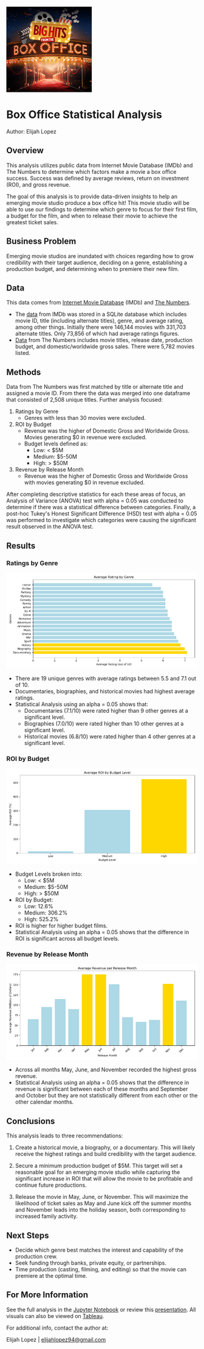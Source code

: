 ![alt text](images/box_office_banner.jpg)
# Box Office Statistical Analysis
Author: Elijah Lopez


## Overview
This analysis utilizes public data from Internet Movie Database (IMDb) and The Numbers to determine which factors make a movie a box office success. Success was defined by average reviews, return on investment (ROI), and gross revenue.

The goal of this analysis is to provide data-driven insights to help an emerging movie studio produce a box office hit! This movie studio will be able to use our findings to determine which genre to focus for their first film, a budget for the film, and when to release their movie to achieve the greatest ticket sales.


## Business Problem
Emerging movie studios are inundated with choices regarding how to grow credibility with their target audience, deciding on a genre, establishing a production budget, and determining when to premiere their new film.


## Data
This data comes from [Internet Movie Database](https://www.imdb.com/) (IMDb) and [The Numbers](https://thenumbers.com/).

* The [data](data/im.db) from IMDb was stored in a SQLite database which includes movie  ID, title (including alternate titles), genre, and average rating, among other things. Initially there were 146,144 movies with 331,703 alternate titles. Only 73,856 of which had average ratings figures.
* [Data](data/tn.movie_budgets.csv) from The Numbers includes movie titles, release date, production budget, and domestic/worldwide gross sales. There were 5,782 movies listed.


## Methods
Data from The Numbers was first matched by title or alternate title and assigned a movie ID. From there the data was merged into one dataframe that consisted of 2,508 unique titles. Further analysis focused:
1. Ratings by Genre
    * Genres with less than 30 movies were excluded.
2. ROI by Budget
    * Revenue was the higher of Domestic Gross and Worldwide Gross. Movies generating $0 in revenue were excluded.
    * Budget levels defined as:
        * Low: < $5M
        * Medium: $5-50M
        * High: > $50M
3. Revenue by Release Month
    * Revenue was the higher of Domestic Gross and Worldwide Gross with movies generating $0 in revenue excluded.

After completing descriptive statistics for each these areas of focus, an Analysis of Variance (ANOVA) test with alpha = 0.05 was conducted to determine if there was a statistical difference between categories. Finally, a post-hoc Tukey's Honest Significant Difference (HSD) test with alpha = 0.05 was performed to investigate which categories were causing the significant result observed in the ANOVA test.


## Results


### Ratings by Genre
![alt text](images/rec1.png)

* There are 19 unique genres with average ratings between 5.5 and 7.1 out of 10.
* Documentaries, biographies, and historical movies had highest average ratings.
* Statistical Analysis using an alpha = 0.05 shows that:
    * Documentaries (7.1/10) were rated higher than 9 other genres at a significant level.
    * Biographies (7.0/10) were rated higher than 10 other genres at a significant level.
    * Historical movies (6.8/10) were rated higher than 4 other genres at a significant level.


### ROI by Budget
![alt text](images/rec2.png)

* Budget Levels broken into:
    * Low: < $5M
    * Medium: $5-50M
    * High: > $50M
* ROI by Budget:
    * Low: 12.6%
    * Medium: 306.2%
    * High: 525.2%
* ROI is higher for higher budget films.
* Statistical Analysis using an alpha = 0.05 shows that the difference in ROI is significant across all budget levels.


### Revenue by Release Month
![alt text](images/rec3.png)
* Across all months May, June, and November recorded the highest gross revenue.
* Statistical Analysis using an alpha = 0.05 shows that the difference in revenue is significant between each of these months and September and October but they are not statistically different from each other or the other calendar months.


## Conclusions
This analysis leads to three recommendations:

1. Create a historical movie, a biography, or a documentary. This will likely receive the highest ratings and build credibility with the target audience.

2. Secure a minimum production budget of $5M. This target will set a reasonable goal for an emerging movie studio while capturing the significant increase in ROI that will allow the movie to be profitable and continue future productions.

3. Release the movie in May, June, or November. This will maximize the likelihood of ticket sales as May and June kick off the summer months and November leads into the holiday season, both corresponding to increased family activity.


## Next Steps
* Decide which genre best matches the interest and capability of the production crew.
* Seek funding through banks, private equity, or partnerships.
* Time production (casting, filming, and editing) so that the movie can premiere at the optimal time.


## For More Information
See the full analysis in the [Jupyter Notebook](box_office_statistical_analysis_notebook.ipynb) or review this [presentation](https://docs.google.com/presentation/d/1ifef1BkZikxRSQKQzS0ZgQe31FlO3s7aLYEzw0WZeGE/edit#slide=id.p). All visuals can also be viewed on [Tableau](https://public.tableau.com/views/MoviePerformance_17461283310610/MoviePerformance?:language=en-US&publish=yes&:sid=&:redirect=auth&:display_count=n&:origin=viz_share_link).

For additional info, contact the author at:

Elijah Lopez | elijahlopez94@gmail.com
